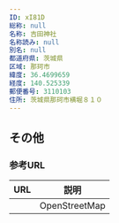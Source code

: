 ```yaml
---
ID: xI81D
総称: null
名称: 吉田神社
名称読み: null
別名: null
都道府県: 茨城県
区域: 那珂市
緯度: 36.4699659
経度: 140.525339
郵便番号: 3110103
住所: 茨城県那珂市横堀８１０
---
```


## その他

### 参考URL

| URL | 説明          |
| --- | ------------- |
|     | OpenStreetMap |
